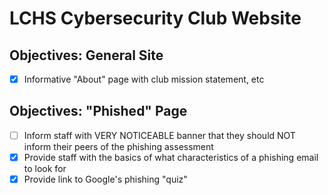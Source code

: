 LCHS Cybersecurity Club Website
===

Objectives: General Site
---
- [x] Informative "About" page with club mission statement, etc

Objectives: "Phished" Page
---
- [ ] Inform staff with VERY NOTICEABLE banner that they should NOT inform their peers of the phishing assessment
- [x] Provide staff with the basics of what characteristics of a phishing email to look for
- [x] Provide link to Google's phishing "quiz"
